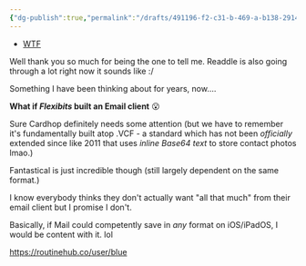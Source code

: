 ```yaml
---
{"dg-publish":true,"permalink":"/drafts/491196-f2-c31-b-469-a-b138-291448366816/","dgHomeLink":true,"dgPassFrontmatter":false}
---
```


- [WTF](https://davidblue.wtf/anecdotes/EEB5C0F0-48B4-45AF-A8A7-4FCE5DDCBE03.html)

Well thank you so much for being the one to tell me. Readdle is also going through a lot right now it sounds like :/

Something I have been thinking about for years, now....

**What if *Flexibits* built an Email client** :open_mouth: 

Sure Cardhop definitely needs some attention (but we have to remember it's fundamentally built atop .VCF - a standard which has not been *officially* extended since like 2011 that uses *inline Base64 text* to store contact photos lmao.)

Fantastical is just incredible though (still largely dependent on the same format.)

I know everybody thinks they don't actually want "all that much" from their email client but I promise I don't.

Basically, if Mail could competently save in *any* format on iOS/iPadOS, I would be content with it. lol

https://routinehub.co/user/blue